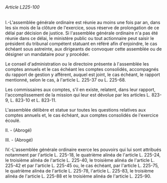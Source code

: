 ###### Article L225-100

I.-L'assemblée générale ordinaire est réunie au moins une fois par an, dans les six mois de la clôture de l'exercice, sous réserve de prolongation de ce délai par décision de justice. Si l'assemblée générale ordinaire n'a pas été réunie dans ce délai, le ministère public ou tout actionnaire peut saisir le président du tribunal compétent statuant en référé afin d'enjoindre, le cas échéant sous astreinte, aux dirigeants de convoquer cette assemblée ou de désigner un mandataire pour y procéder.

Le conseil d'administration ou le directoire présente à l'assemblée les comptes annuels et le cas échéant les comptes consolidés, accompagnés du rapport de gestion y afférent, auquel est joint, le cas échéant, le rapport mentionné, selon le cas, à l'article L. 225-37 ou L. 225-68.

Les commissaires aux comptes, s'il en existe, relatent, dans leur rapport, l'accomplissement de la mission qui leur est dévolue par les articles L. 823-9, L. 823-10 et L. 823-11.

L'assemblée délibère et statue sur toutes les questions relatives aux comptes annuels et, le cas échéant, aux comptes consolidés de l'exercice écoulé.

II. - (Abrogé)

III. - (Abrogé)

IV.-L'assemblée générale ordinaire exerce les pouvoirs qui lui sont attribués notamment par l'article L. 225-18, le quatrième alinéa de l'article L. 225-24, le troisième alinéa de l'article L. 225-40, le troisième alinéa de l'article L. 225-42 et par l'article L. 225-45 ou, le cas échéant, par l'article L. 225-75, le quatrième alinéa de l'article L. 225-78, l'article L. 225-83, le troisième alinéa de l'article L. 225-88 et le troisième alinéa de l'article L. 225-90.

